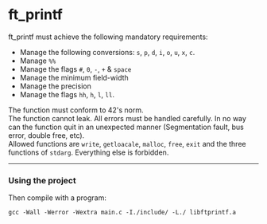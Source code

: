 # ft_printf

ft_printf must achieve the following mandatory requirements:  
  
* Manage the following conversions: `s`, `p`, `d`, `i`, `o`, `u`, `x`, `c`.
* Manage `%%`
* Manage the flags `#`, `0`, `-`, `+` & `space`
* Manage the minimum field-width
* Manage the precision
* Manage the flags `hh`, `h`, `l`, `ll`.
  
The function must conform to 42's norm.  
The function cannot leak. All errors must be handled carefully. In no way can the function quit in an unexpected manner (Segmentation fault, bus error, double free, etc).  
Allowed functions are `write`, `getloacale`, `malloc`, `free`, `exit` and the three functions of `stdarg`. Everything else is forbidden.
***
### Using the project

Then compile with a program:
```console
gcc -Wall -Werror -Wextra main.c -I./include/ -L./ libftprintf.a
```
